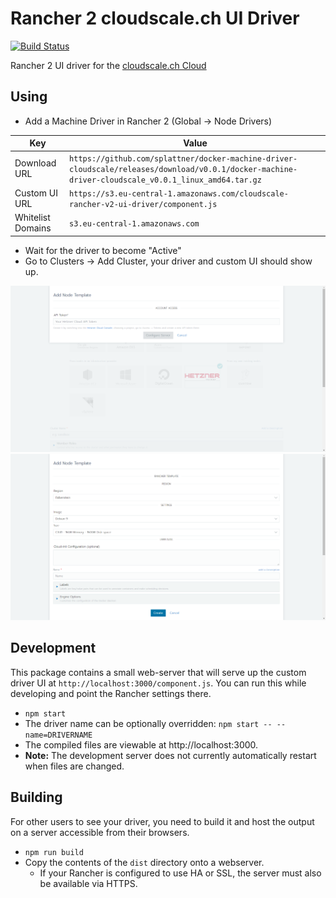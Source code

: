 # Rancher 2 cloudscale.ch UI Driver

[![Build Status](https://api.travis-ci.com/splattner/ui-driver-cloudscale.svg?branch=master)](https://travis-ci.com/splattner/ui-driver-cloudscale)


Rancher 2 UI driver for the [cloudscale.ch Cloud](cloudscale.ch)

## Using

* Add a Machine Driver in Rancher 2 (Global -> Node Drivers)

| Key | Value |
| --- | ----- |
| Download URL | `https://github.com/splattner/docker-machine-driver-cloudscale/releases/download/v0.0.1/docker-machine-driver-cloudscale_v0.0.1_linux_amd64.tar.gz` |
| Custom UI URL | `https://s3.eu-central-1.amazonaws.com/cloudscale-rancher-v2-ui-driver/component.js` |
| Whitelist Domains |  `s3.eu-central-1.amazonaws.com` |

* Wait for the driver to become "Active"
* Go to Clusters -> Add Cluster, your driver and custom UI should show up.

![Authentication screen](docs/authentication-screen.png)
![Configuration screen](docs/configuration-screen.png)


## Development

This package contains a small web-server that will serve up the custom driver UI at `http://localhost:3000/component.js`. You can run this while developing and point the Rancher settings there.
* `npm start`
* The driver name can be optionally overridden: `npm start -- --name=DRIVERNAME`
* The compiled files are viewable at http://localhost:3000.
* **Note:** The development server does not currently automatically restart when files are changed.

## Building

For other users to see your driver, you need to build it and host the output on a server accessible from their browsers.

* `npm run build`
* Copy the contents of the `dist` directory onto a webserver.
  * If your Rancher is configured to use HA or SSL, the server must also be available via HTTPS.
